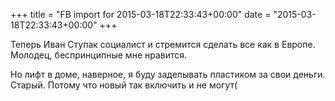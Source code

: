 +++
title = "FB import for 2015-03-18T22:33:43+00:00"
date = "2015-03-18T22:33:43+00:00"
+++

Теперь Иван Ступак социалист и стремится сделать все как в Европе. Молодец, беспринципные мне нравится. 

Но лифт в доме, наверное, я буду заделывать пластиком за свои деньги. Старый. Потому что новый так включить и не могут(



